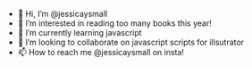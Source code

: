 - 👋 Hi, I’m @jessicaysmall
- 👀 I’m interested in reading too many books this year!
- 🌱 I’m currently learning javascript
- 💞️ I’m looking to collaborate on javascript scripts for illsutrator
- 📫 How to reach me @jessicaysmall on insta!

<!---
jessicaysmall/jessicaysmall is a ✨ special ✨ repository because its `README.md` (this file) appears on your GitHub profile.
You can click the Preview link to take a look at your changes.
--->
